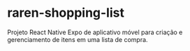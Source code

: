 # raren-shopping-list
Projeto React Native Expo de aplicativo móvel para criação e gerenciamento de itens em uma lista de compra. 
